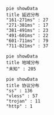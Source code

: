 
```mermaid
pie showData
title 延迟分布
"161-271ms" : 27
"271-381ms" : 17
"381-491ms" : 23
"491-601ms" : 22
"601-711ms" : 79
"711-821ms" : 37
```
```mermaid
pie showData
title 地域分布
"未知" : 205
```
```mermaid
pie showData
title 协议分布
"ss" : 136
"vless" : 57
"trojan" : 11
"http" : 1
```